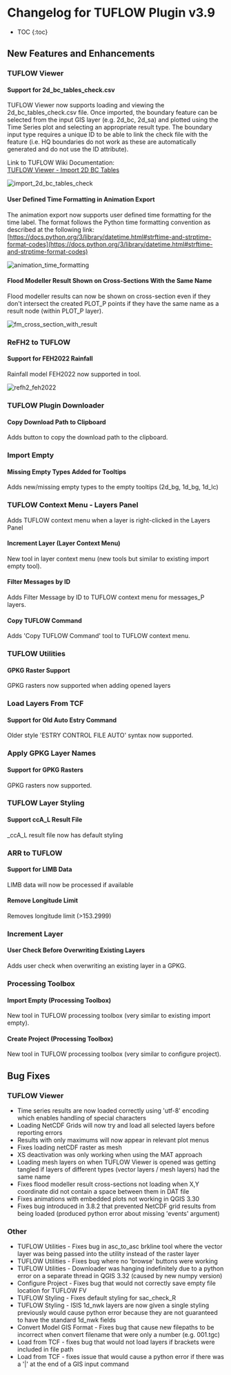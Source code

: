 # Changelog for TUFLOW Plugin v3.9

* TOC
{:toc}

## New Features and Enhancements

### TUFLOW Viewer

#### Support for 2d_bc_tables_check.csv

TUFLOW Viewer now supports loading and viewing the 2d_bc_tables_check.csv file. Once imported, the boundary feature can be selected from the input GIS layer (e.g. 2d_bc, 2d_sa) and plotted using the Time Series plot and selecting an appropriate result type. The boundary input type requires a unique ID to be able to link the check file with the feature (i.e. HQ boundaries do not work as these are automatically generated and do not use the ID attribute).

Link to TUFLOW Wiki Documentation:<br>
[TUFLOW Viewer - Import 2D BC Tables](https://wiki.tuflow.com/TUFLOW_Viewer_-_Import_2D_BC_Tables)

![import_2d_bc_tables_check](assets/import_2d_bc_tables_check.PNG)

<!--
<video style="max-width:640px" controls>
  <source src="videos/test.mp4" type="video/mp4">
</video>
-->

#### User Defined Time Formatting in Animation Export

The animation export now supports user defined time formatting for the time label. The format follows the Python time formatting convention as described at the following link:<br>
[https://docs.python.org/3/library/datetime.html#strftime-and-strptime-format-codes](https://docs.python.org/3/library/datetime.html#strftime-and-strptime-format-codes)

![animation_time_formatting](assets/animation_time_formatting.PNG)

#### Flood Modeller Result Shown on Cross-Sections With the Same Name

Flood modeller results can now be shown on cross-section even if they don't intersect the created PLOT_P points if they have the same name as a result node (within PLOT_P layer).

![fm_cross_section_with_result](assets/fm_cross_section_with_result.PNG)

### ReFH2 to TUFLOW

#### Support for FEH2022 Rainfall

Rainfall model FEH2022 now supported in tool.

![refh2_feh2022](assetes/refh2_feh2022.PNG)

### TUFLOW Plugin Downloader

#### Copy Download Path to Clipboard

Adds button to copy the download path to the clipboard.

### Import Empty

#### Missing Empty Types Added for Tooltips

Adds new/missing empty types to the empty tooltips (2d_bg, 1d_bg, 1d_lc)

### TUFLOW Context Menu - Layers Panel

Adds TUFLOW context menu when a layer is right-clicked in the Layers Panel

#### Increment Layer (Layer Context Menu)

New tool in layer context menu (new tools but similar to existing import empty tool).

#### Filter Messages by ID

Adds Filter Message by ID to TUFLOW context menu for messages_P layers.

#### Copy TUFLOW Command

Adds 'Copy TUFLOW Command' tool to TUFLOW context menu.

### TUFLOW Utilities

#### GPKG Raster Support

GPKG rasters now supported when adding opened layers

### Load Layers From TCF

#### Support for Old Auto Estry Command

Older style 'ESTRY CONTROL FILE AUTO' syntax now supported.

### Apply GPKG Layer Names

#### Support for GPKG Rasters

GPKG rasters now supported.

### TUFLOW Layer Styling

#### Support ccA_L Result File

_ccA_L result file now has default styling

### ARR to TUFLOW

#### Support for LIMB Data

LIMB data will now be processed if available

#### Remove Longitude Limit

Removes longitude limit (>153.2999)

### Increment Layer

#### User Check Before Overwriting Existing Layers

Adds user check when overwriting an existing layer in a GPKG.

### Processing Toolbox

#### Import Empty (Processing Toolbox)

New tool in TUFLOW processing toolbox (very similar to existing import empty).

#### Create Project (Processing Toolbox)

New tool in TUFLOW processing toolbox (very similar to configure project).

## Bug Fixes

### TUFLOW Viewer

* Time series results are now loaded correctly using 'utf-8' encoding which enables handling of special characters
* Loading NetCDF Grids will now try and load all selected layers before reporting errors
* Results with only maximums will now appear in relevant plot menus
* Fixes loading netCDF raster as mesh
* XS deactivation was only working when using the MAT approach
* Loading mesh layers on when TUFLOW Viewer is opened was getting tangled if layers of different types (vector layers / mesh layers) had the same name
* Fixes flood modeller result cross-sections not loading when X,Y coordinate did not contain a space between them in DAT file
* Fixes animations with embedded plots not working in QGIS 3.30
* Fixes bug introduced in 3.8.2 that prevented NetCDF grid results from being loaded (produced python error about missing 'events' argument)

### Other

* TUFLOW Utilities - Fixes bug in asc_to_asc brkline tool where the vector layer was being passed into the utility instead of the raster layer
* TUFLOW Utilities - Fixes bug where no 'browse' buttons were working
* TUFLOW Utilities - Downloader was hanging indefinitely due to a python error on a separate thread in QGIS 3.32 (caused by new numpy version)
* Configure Project - Fixes bug that would not correctly save empty file location for TUFLOW FV
* TUFLOW Styling - Fixes default styling for sac_check_R
* TUFLOW Styling - ISIS 1d_nwk layers are now given a single styling previously would cause python error because they are not guaranteed to have the standard 1d_nwk fields
* Convert Model GIS Format - Fixes bug that cause new filepaths to be incorrect when convert filename that were only a number (e.g. 001.tgc)
* Load from TCF - fixes bug that would not load layers if brackets were included in file path
* Load from TCF - fixes issue that would cause a python error if there was a '\|' at the end of a GIS input command
